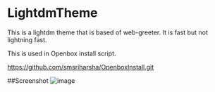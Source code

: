 # LightdmTheme
 This is a lightdm theme that is based of web-greeter. It is fast but not lightning fast.
 
 This is used in Openbox install script.
 
 https://github.com/smsriharsha/OpenboxInstall.git
 
##Screenshot
![image](https://user-images.githubusercontent.com/23277835/159974091-ce13fe29-edfa-4d3e-9b0c-3c86add4a830.png)



